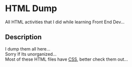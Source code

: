 # HTML Dump
All HTML activities that I did while learning Front End Dev...

## Description
I dump them all here...
<br> Sorry If Its unorganized...
<br> Most of these HTML files have [CSS](https://github.com/ImNotAyerf/Front-End-Dev/tree/main/CSS), better check them out...
